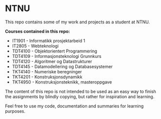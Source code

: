 # NTNU

This repo contains some of my work and projects as a student at NTNU.

**Courses contained in this repo:**

- IT1901 - Informatikk prosjektarbeid 1
- IT2805 - Webteknologi
- TDT4100 - Objektorientert Programmering
- TDT4109 - Informasjonsteknologi Grunnkurs
- TDT4120 - Algoritmer og Datastrukturer
- TDT4145 - Datamodellering og Databasesystemer
- TKT4140 - Numeriske beregninger
- TKT4201 - Konstruksjonsdynamikk
- TKT4950 - Konstruksjonsteknikk, masteroppgave



The content of this repo is not intended to be used as an easy way to finish the assignments by blindly copying, but rather for inspiration and learning.

Feel free to use my code, documentation and summaries for learning purposes.
